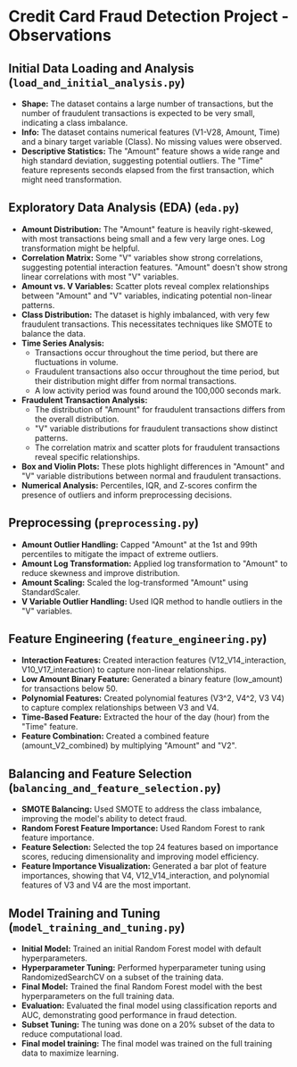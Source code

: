 # Credit Card Fraud Detection Project - Observations

## Initial Data Loading and Analysis (`load_and_initial_analysis.py`)

* **Shape:** The dataset contains a large number of transactions, but the number of fraudulent transactions is expected to be very small, indicating a class imbalance.
* **Info:** The dataset contains numerical features (V1-V28, Amount, Time) and a binary target variable (Class). No missing values were observed.
* **Descriptive Statistics:** The "Amount" feature shows a wide range and high standard deviation, suggesting potential outliers. The "Time" feature represents seconds elapsed from the first transaction, which might need transformation.

## Exploratory Data Analysis (EDA) (`eda.py`)

* **Amount Distribution:** The "Amount" feature is heavily right-skewed, with most transactions being small and a few very large ones. Log transformation might be helpful.
* **Correlation Matrix:** Some "V" variables show strong correlations, suggesting potential interaction features. "Amount" doesn't show strong linear correlations with most "V" variables.
* **Amount vs. V Variables:** Scatter plots reveal complex relationships between "Amount" and "V" variables, indicating potential non-linear patterns.
* **Class Distribution:** The dataset is highly imbalanced, with very few fraudulent transactions. This necessitates techniques like SMOTE to balance the data.
* **Time Series Analysis:**
    * Transactions occur throughout the time period, but there are fluctuations in volume.
    * Fraudulent transactions also occur throughout the time period, but their distribution might differ from normal transactions.
    * A low activity period was found around the 100,000 seconds mark.
* **Fraudulent Transaction Analysis:**
    * The distribution of "Amount" for fraudulent transactions differs from the overall distribution.
    * "V" variable distributions for fraudulent transactions show distinct patterns.
    * The correlation matrix and scatter plots for fraudulent transactions reveal specific relationships.
* **Box and Violin Plots:** These plots highlight differences in "Amount" and "V" variable distributions between normal and fraudulent transactions.
* **Numerical Analysis:** Percentiles, IQR, and Z-scores confirm the presence of outliers and inform preprocessing decisions.

## Preprocessing (`preprocessing.py`)

* **Amount Outlier Handling:** Capped "Amount" at the 1st and 99th percentiles to mitigate the impact of extreme outliers.
* **Amount Log Transformation:** Applied log transformation to "Amount" to reduce skewness and improve distribution.
* **Amount Scaling:** Scaled the log-transformed "Amount" using StandardScaler.
* **V Variable Outlier Handling:** Used IQR method to handle outliers in the "V" variables.

## Feature Engineering (`feature_engineering.py`)

* **Interaction Features:** Created interaction features (V12_V14_interaction, V10_V17_interaction) to capture non-linear relationships.
* **Low Amount Binary Feature:** Generated a binary feature (low_amount) for transactions below 50.
* **Polynomial Features:** Created polynomial features (V3^2, V4^2, V3 V4) to capture complex relationships between V3 and V4.
* **Time-Based Feature:** Extracted the hour of the day (hour) from the "Time" feature.
* **Feature Combination:** Created a combined feature (amount_V2_combined) by multiplying "Amount" and "V2".

## Balancing and Feature Selection (`balancing_and_feature_selection.py`)

* **SMOTE Balancing:** Used SMOTE to address the class imbalance, improving the model's ability to detect fraud.
* **Random Forest Feature Importance:** Used Random Forest to rank feature importance.
* **Feature Selection:** Selected the top 24 features based on importance scores, reducing dimensionality and improving model efficiency.
* **Feature Importance Visualization:** Generated a bar plot of feature importances, showing that V4, V12_V14_interaction, and polynomial features of V3 and V4 are the most important.

## Model Training and Tuning (`model_training_and_tuning.py`)

* **Initial Model:** Trained an initial Random Forest model with default hyperparameters.
* **Hyperparameter Tuning:** Performed hyperparameter tuning using RandomizedSearchCV on a subset of the training data.
* **Final Model:** Trained the final Random Forest model with the best hyperparameters on the full training data.
* **Evaluation:** Evaluated the final model using classification reports and AUC, demonstrating good performance in fraud detection.
* **Subset Tuning:** The tuning was done on a 20% subset of the data to reduce computational load.
* **Final model training:** The final model was trained on the full training data to maximize learning.